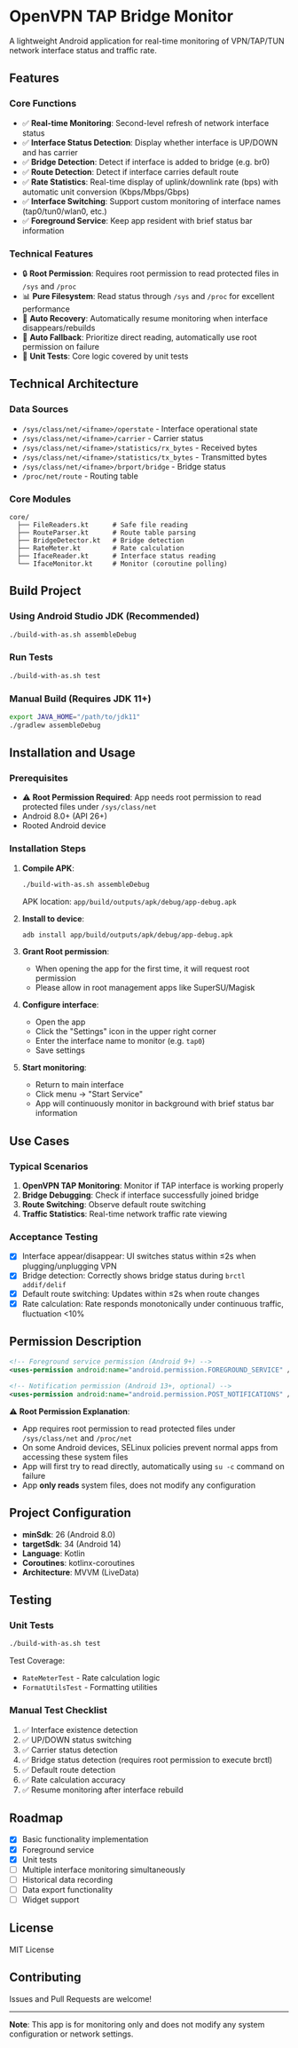 # OpenVPN TAP Bridge Monitor

A lightweight Android application for real-time monitoring of VPN/TAP/TUN network interface status and traffic rate.

## Features

### Core Functions
- ✅ **Real-time Monitoring**: Second-level refresh of network interface status
- ✅ **Interface Status Detection**: Display whether interface is UP/DOWN and has carrier
- ✅ **Bridge Detection**: Detect if interface is added to bridge (e.g. br0)
- ✅ **Route Detection**: Detect if interface carries default route
- ✅ **Rate Statistics**: Real-time display of uplink/downlink rate (bps) with automatic unit conversion (Kbps/Mbps/Gbps)
- ✅ **Interface Switching**: Support custom monitoring of interface names (tap0/tun0/wlan0, etc.)
- ✅ **Foreground Service**: Keep app resident with brief status bar information

### Technical Features
- 🔒 **Root Permission**: Requires root permission to read protected files in `/sys` and `/proc`
- 📊 **Pure Filesystem**: Read status through `/sys` and `/proc` for excellent performance
- 🔄 **Auto Recovery**: Automatically resume monitoring when interface disappears/rebuilds
- 🔧 **Auto Fallback**: Prioritize direct reading, automatically use root permission on failure
- 🧪 **Unit Tests**: Core logic covered by unit tests

## Technical Architecture

### Data Sources
- `/sys/class/net/<ifname>/operstate` - Interface operational state
- `/sys/class/net/<ifname>/carrier` - Carrier status
- `/sys/class/net/<ifname>/statistics/rx_bytes` - Received bytes
- `/sys/class/net/<ifname>/statistics/tx_bytes` - Transmitted bytes
- `/sys/class/net/<ifname>/brport/bridge` - Bridge status
- `/proc/net/route` - Routing table

### Core Modules
```
core/
  ├── FileReaders.kt      # Safe file reading
  ├── RouteParser.kt      # Route table parsing
  ├── BridgeDetector.kt   # Bridge detection
  ├── RateMeter.kt        # Rate calculation
  ├── IfaceReader.kt      # Interface status reading
  └── IfaceMonitor.kt     # Monitor (coroutine polling)
```

## Build Project

### Using Android Studio JDK (Recommended)
```bash
./build-with-as.sh assembleDebug
```

### Run Tests
```bash
./build-with-as.sh test
```

### Manual Build (Requires JDK 11+)
```bash
export JAVA_HOME="/path/to/jdk11"
./gradlew assembleDebug
```

## Installation and Usage

### Prerequisites
- ⚠️ **Root Permission Required**: App needs root permission to read protected files under `/sys/class/net`
- Android 8.0+ (API 26+)
- Rooted Android device

### Installation Steps

1. **Compile APK**:
   ```bash
   ./build-with-as.sh assembleDebug
   ```
   APK location: `app/build/outputs/apk/debug/app-debug.apk`

2. **Install to device**:
   ```bash
   adb install app/build/outputs/apk/debug/app-debug.apk
   ```

3. **Grant Root permission**:
   - When opening the app for the first time, it will request root permission
   - Please allow in root management apps like SuperSU/Magisk

4. **Configure interface**:
   - Open the app
   - Click the "Settings" icon in the upper right corner
   - Enter the interface name to monitor (e.g. `tap0`)
   - Save settings

5. **Start monitoring**:
   - Return to main interface
   - Click menu → "Start Service"
   - App will continuously monitor in background with brief status bar information

## Use Cases

### Typical Scenarios
1. **OpenVPN TAP Monitoring**: Monitor if TAP interface is working properly
2. **Bridge Debugging**: Check if interface successfully joined bridge
3. **Route Switching**: Observe default route switching
4. **Traffic Statistics**: Real-time network traffic rate viewing

### Acceptance Testing
- [x] Interface appear/disappear: UI switches status within ≤2s when plugging/unplugging VPN
- [x] Bridge detection: Correctly shows bridge status during `brctl addif/delif`
- [x] Default route switching: Updates within ≤2s when route changes
- [x] Rate calculation: Rate responds monotonically under continuous traffic, fluctuation <10%

## Permission Description

```xml
<!-- Foreground service permission (Android 9+) -->
<uses-permission android:name="android.permission.FOREGROUND_SERVICE" />

<!-- Notification permission (Android 13+, optional) -->
<uses-permission android:name="android.permission.POST_NOTIFICATIONS" />
```

⚠️ **Root Permission Explanation**:
- App requires root permission to read protected files under `/sys/class/net` and `/proc/net`
- On some Android devices, SELinux policies prevent normal apps from accessing these system files
- App will first try to read directly, automatically using `su -c` command on failure
- App **only reads** system files, does not modify any configuration

## Project Configuration

- **minSdk**: 26 (Android 8.0)
- **targetSdk**: 34 (Android 14)
- **Language**: Kotlin
- **Coroutines**: kotlinx-coroutines
- **Architecture**: MVVM (LiveData)

## Testing

### Unit Tests
```bash
./build-with-as.sh test
```

Test Coverage:
- `RateMeterTest` - Rate calculation logic
- `FormatUtilsTest` - Formatting utilities

### Manual Test Checklist
1. ✅ Interface existence detection
2. ✅ UP/DOWN status switching
3. ✅ Carrier status detection
4. ✅ Bridge status detection (requires root permission to execute brctl)
5. ✅ Default route detection
6. ✅ Rate calculation accuracy
7. ✅ Resume monitoring after interface rebuild

## Roadmap

- [x] Basic functionality implementation
- [x] Foreground service
- [x] Unit tests
- [ ] Multiple interface monitoring simultaneously
- [ ] Historical data recording
- [ ] Data export functionality
- [ ] Widget support

## License

MIT License

## Contributing

Issues and Pull Requests are welcome!

---

**Note**: This app is for monitoring only and does not modify any system configuration or network settings.
